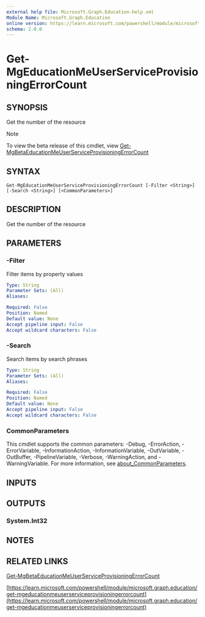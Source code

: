 ```yaml
---
external help file: Microsoft.Graph.Education-help.xml
Module Name: Microsoft.Graph.Education
online version: https://learn.microsoft.com/powershell/module/microsoft.graph.education/get-mgeducationmeuserserviceprovisioningerrorcount
schema: 2.0.0
---
```


# Get-MgEducationMeUserServiceProvisioningErrorCount

## SYNOPSIS
Get the number of the resource

> [!NOTE]
> To view the beta release of this cmdlet, view [Get-MgBetaEducationMeUserServiceProvisioningErrorCount](/powershell/module/Microsoft.Graph.Beta.Education/Get-MgBetaEducationMeUserServiceProvisioningErrorCount?view=graph-powershell-beta)

## SYNTAX

```
Get-MgEducationMeUserServiceProvisioningErrorCount [-Filter <String>] [-Search <String>] [<CommonParameters>]
```

## DESCRIPTION
Get the number of the resource

## PARAMETERS

### -Filter
Filter items by property values

```yaml
Type: String
Parameter Sets: (All)
Aliases:

Required: False
Position: Named
Default value: None
Accept pipeline input: False
Accept wildcard characters: False
```

### -Search
Search items by search phrases

```yaml
Type: String
Parameter Sets: (All)
Aliases:

Required: False
Position: Named
Default value: None
Accept pipeline input: False
Accept wildcard characters: False
```

### CommonParameters
This cmdlet supports the common parameters: -Debug, -ErrorAction, -ErrorVariable, -InformationAction, -InformationVariable, -OutVariable, -OutBuffer, -PipelineVariable, -Verbose, -WarningAction, and -WarningVariable. For more information, see [about_CommonParameters](http://go.microsoft.com/fwlink/?LinkID=113216).

## INPUTS

## OUTPUTS

### System.Int32
## NOTES

## RELATED LINKS
[Get-MgBetaEducationMeUserServiceProvisioningErrorCount](/powershell/module/Microsoft.Graph.Beta.Education/Get-MgBetaEducationMeUserServiceProvisioningErrorCount?view=graph-powershell-beta)

[https://learn.microsoft.com/powershell/module/microsoft.graph.education/get-mgeducationmeuserserviceprovisioningerrorcount](https://learn.microsoft.com/powershell/module/microsoft.graph.education/get-mgeducationmeuserserviceprovisioningerrorcount)


